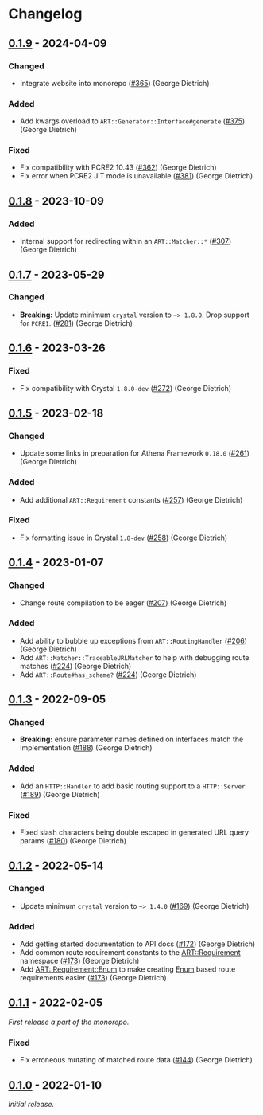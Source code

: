# Changelog

## [0.1.9] - 2024-04-09

### Changed

- Integrate website into monorepo ([#365](https://github.com/athena-framework/athena/pull/365)) (George Dietrich)

### Added

- Add kwargs overload to `ART::Generator::Interface#generate` ([#375](https://github.com/athena-framework/athena/pull/375)) (George Dietrich)

### Fixed

- Fix compatibility with PCRE2 10.43 ([#362](https://github.com/athena-framework/athena/pull/362)) (George Dietrich)
- Fix error when PCRE2 JIT mode is unavailable ([#381](https://github.com/athena-framework/athena/pull/381)) (George Dietrich)

## [0.1.8] - 2023-10-09

### Added

- Internal support for redirecting within an `ART::Matcher::*` ([#307](https://github.com/athena-framework/athena/pull/307)) (George Dietrich)

## [0.1.7] - 2023-05-29

### Changed

- **Breaking:** Update minimum `crystal` version to `~> 1.8.0`. Drop support for `PCRE1`. ([#281](https://github.com/athena-framework/athena/pull/281)) (George Dietrich)

## [0.1.6] - 2023-03-26

### Fixed

- Fix compatibility with Crystal `1.8.0-dev` ([#272](https://github.com/athena-framework/athena/pull/272)) (George Dietrich)

## [0.1.5] - 2023-02-18

### Changed

- Update some links in preparation for Athena Framework `0.18.0` ([#261](https://github.com/athena-framework/athena/pull/261)) (George Dietrich)

### Added

- Add additional `ART::Requirement` constants ([#257](https://github.com/athena-framework/athena/pull/257)) (George Dietrich)

### Fixed

- Fix formatting issue in Crystal `1.8-dev` ([#258](https://github.com/athena-framework/athena/pull/258)) (George Dietrich)

## [0.1.4] - 2023-01-07

### Changed

- Change route compilation to be eager ([#207](https://github.com/athena-framework/athena/pull/207)) (George Dietrich)

### Added

- Add ability to bubble up exceptions from `ART::RoutingHandler` ([#206](https://github.com/athena-framework/athena/pull/206)) (George Dietrich)
- Add `ART::Matcher::TraceableURLMatcher` to help with debugging route matches ([#224](https://github.com/athena-framework/athena/pull/224)) (George Dietrich)
- Add `ART::Route#has_scheme?` ([#224](https://github.com/athena-framework/athena/pull/224)) (George Dietrich)

## [0.1.3] - 2022-09-05

### Changed

- **Breaking:** ensure parameter names defined on interfaces match the implementation ([#188](https://github.com/athena-framework/athena/pull/188)) (George Dietrich)

### Added

- Add an `HTTP::Handler` to add basic routing support to a `HTTP::Server` ([#189](https://github.com/athena-framework/athena/pull/189)) (George Dietrich)

### Fixed

- Fixed slash characters being double escaped in generated URL query params ([#180](https://github.com/athena-framework/athena/pull/180)) (George Dietrich)

## [0.1.2] - 2022-05-14

### Changed

- Update minimum `crystal` version to `~> 1.4.0` ([#169](https://github.com/athena-framework/athena/pull/169)) (George Dietrich)

### Added

- Add getting started documentation to API docs ([#172](https://github.com/athena-framework/athena/pull/172)) (George Dietrich)
- Add common route requirement constants to the [ART::Requirement](https://athenaframework.org/Routing/Requirement/) namespace ([#173](https://github.com/athena-framework/athena/pull/173)) (George Dietrich)
- Add [ART::Requirement::Enum](https://athenaframework.org/Routing/Requirement/Enum/) to make creating [Enum](https://crystal-lang.org/api/Enum.html) based route requirements easier ([#173](https://github.com/athena-framework/athena/pull/173)) (George Dietrich)

## [0.1.1] - 2022-02-05

_First release a part of the monorepo._

### Fixed

- Fix erroneous mutating of matched route data ([#144](https://github.com/athena-framework/athena/pull/144)) (George Dietrich)

## [0.1.0] - 2022-01-10

_Initial release._

[0.1.9]: https://github.com/athena-framework/routing/releases/tag/v0.1.9
[0.1.8]: https://github.com/athena-framework/routing/releases/tag/v0.1.8
[0.1.7]: https://github.com/athena-framework/routing/releases/tag/v0.1.7
[0.1.6]: https://github.com/athena-framework/routing/releases/tag/v0.1.6
[0.1.5]: https://github.com/athena-framework/routing/releases/tag/v0.1.5
[0.1.4]: https://github.com/athena-framework/routing/releases/tag/v0.1.4
[0.1.3]: https://github.com/athena-framework/routing/releases/tag/v0.1.3
[0.1.2]: https://github.com/athena-framework/routing/releases/tag/v0.1.2
[0.1.1]: https://github.com/athena-framework/routing/releases/tag/v0.1.1
[0.1.0]: https://github.com/athena-framework/routing/releases/tag/v0.1.0
